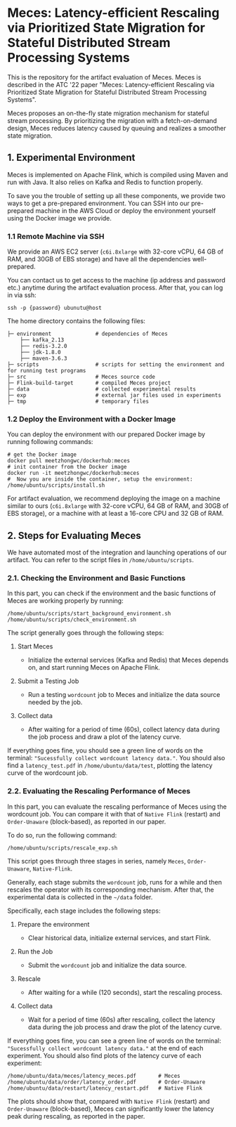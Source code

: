 # Meces: Latency-efficient Rescaling via Prioritized State Migration for Stateful Distributed Stream Processing Systems

This is the repository for the artifact evaluation of Meces. Meces is described in the ATC '22 paper "Meces: Latency-efficient Rescaling via Prioritized State Migration for Stateful Distributed Stream Processing Systems".

Meces proposes an on-the-fly state migration mechanism for stateful stream processing. By prioritizing the migration with a fetch-on-demand design, Meces reduces latency caused by queuing and realizes a smoother state migration.

## 1. Experimental Environment

Meces is implemented on Apache Flink, which is compiled using Maven and run with Java. It also relies on Kafka and Redis to function properly.

To save you the trouble of setting up all these components, we provide two ways to get a pre-prepared environment. You can SSH into our pre-prepared machine in the AWS Cloud or deploy the environment yourself using the Docker image we provide.

### 1.1 Remote Machine via SSH

We provide an AWS EC2 server (```c6i.8xlarge``` with 32-core vCPU, 64 GB of RAM, and 30GB of EBS storage) and have all the dependencies well-prepared.

You can contact us to get access to the machine (ip address and password etc.) anytime during the artifact evaluation process. After that, you can log in via ssh:

``` shell
ssh -p {password} ubunutu@host
```

The home directory contains the following files:
```
├─ environment              # dependencies of Meces
    ├── kafka_2.13
    ├── redis-3.2.0
    ├── jdk-1.8.0
    ├── maven-3.6.3
├─ scripts                  # scripts for setting the environment and for running test programs
├─ src                      # Meces source code
├─ Flink-build-target       # compiled Meces project
├─ data                     # collected experimental results
├─ exp                      # external jar files used in experiments
├─ tmp                      # temporary files
```

### 1.2 Deploy the Environment with a Docker Image

You can deploy the environment with our prepared Docker image by running following commands:

``` shell
# get the Docker image
docker pull meetzhongwc/dockerhub:meces
# init container from the Docker image
docker run -it meetzhongwc/dockerhub:meces
#  Now you are inside the container, setup the environment:
/home/ubuntu/scripts/install.sh
```

For artifact evaluation, we recommend deploying the image on a machine similar to ours (```c6i.8xlarge``` with 32-core vCPU, 64 GB of RAM, and 30GB of EBS storage), or a machine with at least a 16-core CPU and 32 GB of RAM.

## 2. Steps for Evaluating Meces

We have automated most of the integration and launching operations of our artifact. You can refer to the script files in ```/home/ubuntu/scripts```.

### 2.1. Checking the Environment and Basic Functions

In this part, you can check if the environment and the basic functions of Meces are working properly by running:

``` shell
/home/ubuntu/scripts/start_background_environment.sh 
/home/ubuntu/scripts/check_environment.sh
```

The script generally goes through the following steps:


1. Start Meces

   - Initialize the external services (Kafka and Redis) that Meces depends on, and start running Meces on Apache Flink.
   
2. Submit a Testing Job

   - Run a testing ```wordcount``` job to Meces and initialize the data source needed by the job.

3. Collect data

   - After waiting for a period of time (60s), collect latency data during the job process and draw a plot of the latency curve.

If everything goes fine, you should see a green line of words on the terminal: ```"Sucessfully collect wordcount latency data."```. You should also find a ```latency_test.pdf``` in ```/home/ubuntu/data/test```, plotting the latency curve of the wordcount job.

### 2.2. Evaluating the Rescaling Performance of Meces

In this part, you can evaluate the rescaling performance of Meces using the wordcount job. You can compare it with that of ```Native Flink``` (restart) and ```Order-Unaware``` (block-based), as reported in our paper.

To do so, run the following command:

``` shell
/home/ubuntu/scripts/rescale_exp.sh
```

This script goes through three stages in series, namely `Meces`, `Order-Unaware`, `Native-Flink`.

Generally, each stage submits the ```wordcount``` job, runs for a while and then rescales the operator with its corresponding mechanism. After that, the experimental data is collected in the ```~/data``` folder. 

Specifically, each stage includes the following steps:

1. Prepare the environment

   - Clear historical data, initialize external services, and start Flink.

2. Run the Job

   - Submit the ```wordcount``` job and initialize the data source.

3. Rescale

   - After waiting for a while (120 seconds), start the rescaling process.

4. Collect data

   - Wait for a period of time (60s) after rescaling, collect the latency data during the job process and draw the plot of the latency curve.

If everything goes fine, you can see a green line of words on the terminal: ```"Sucessfully collect wordcount latency data."``` at the end of each experiment. You should also find plots of the latency curve of each experiment:

``` shell
/home/ubuntu/data/meces/latency_meces.pdf       # Meces
/home/ubuntu/data/order/latency_order.pdf       # Order-Unaware
/home/ubuntu/data/restart/latency_restart.pdf   # Native Flink
```

The plots should show that, compared with ```Native Flink``` (restart) and ```Order-Unaware``` (block-based), Meces can significantly lower the latency peak during rescaling, as reported in the paper.





